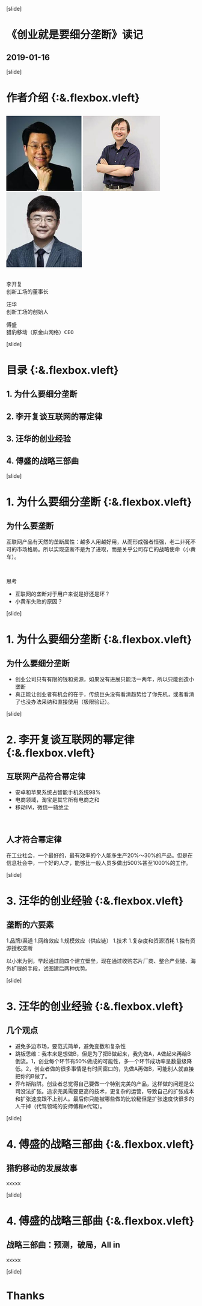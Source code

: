 [slide]
# 《创业就是要细分垄断》读记
## 2019-01-16
<style>
.flexbox.vleft {justify-content:normal !important;}
</style>

[slide]
# 作者介绍 {:&.flexbox.vleft}
## 
<div class="columns3">
<img src="src/kaifu.jpg" height="200">
<img src="src/wanghua.jpg" height="200">
<img src="src/fusheng.jpg" height="200">
</div>

<br/>

<div class="columns3">
<pre>
李开复
创新工场的董事长
</pre>
<pre>
汪华
创新工场的创始人
</pre>
<pre>
傅盛
猎豹移动（原金山网络）CEO</pre>
</div>

[slide]
# 目录 {:&.flexbox.vleft}
## 1. 为什么要细分垄断
## 2. 李开复谈互联网的幂定律
## 3. 汪华的创业经验
## 4. 傅盛的战略三部曲

[slide]
# 1. 为什么要细分垄断 {:&.flexbox.vleft}
## 为什么要垄断
互联网产品有天然的垄断属性：越多人用越好用，从而形成强者恒强，老二非死不可的市场格局。所以实现垄断不是为了进取，而是关乎公司存亡的战略使命（小黄车）。

<br/>

思考
* 互联网的垄断对于用户来说是好还是坏？
* 小黄车失败的原因？

[slide]
# 1. 为什么要细分垄断 {:&.flexbox.vleft}
## 为什么要细分垄断
* 创业公司只有有限的钱和资源，如果没有进展只能活一两年，所以只能创造小垄断
* 真正能让创业者有机会的在于，传统巨头没有看清趋势给了你先机，或者看清了也没办法采纳和直接使用（极限验证）。

[slide]
# 2. 李开复谈互联网的幂定律 {:&.flexbox.vleft}
## 互联网产品符合幂定律
* 安卓和苹果系统占智能手机系统98%
* 电商领域，淘宝是其它所有电商之和
* 移动IM，微信一骑绝尘

<br />

## 人才符合幂定律
在工业社会，一个最好的，最有效率的个人能多生产20%～30%的产品。但是在信息社会中，一个好的人才，能够比一般人员多做出500%甚至1000%的工作。

[slide]
# 3. 汪华的创业经验 {:&.flexbox.vleft}
## 垄断的六要素
1.品牌/渠道
1.网络效应
1.规模效应（供应链）
1.技术
1.复杂度和资源消耗
1.独有资源授权垄断

以小米为例，早起通过前四个建立壁垒，现在通过收购芯片厂商、整合产业链、海外扩展的手段，试图建后两种优势。

[slide]
# 3. 汪华的创业经验 {:&.flexbox.vleft}
## 几个观点
* 避免多边市场，要范式简单，避免变数和复杂性
* 跳板思维：我本来是想做B，但是为了把B做起来，我先做A，A做起来再给B倒流。1，创业每个环节有50%做成的可能性，多一个环节成功率呈数量级降低。2，创业者做的很多事情是有时间窗口的，先做A再做B，可能别人就直接把你的B做了。
* 乔布斯陷阱。创业者总觉得自己要做一个特别完美的产品，这样做的问题是公司没法扩张。追求完美需要更高的技术，更复杂的运营，导致自己的扩张成本和扩张速度跟不上别人。最后你只能被哪些做的比较糙但是扩张速度快很多的人干掉（代驾领域的安师傅和e代驾）。

[slide]
# 4. 傅盛的战略三部曲 {:&.flexbox.vleft}
## 猎豹移动的发展故事
xxxxx

[slide]
# 4. 傅盛的战略三部曲  {:&.flexbox.vleft}
## 战略三部曲：预测，破局，All in
xxxxx


[slide]
# Thanks
